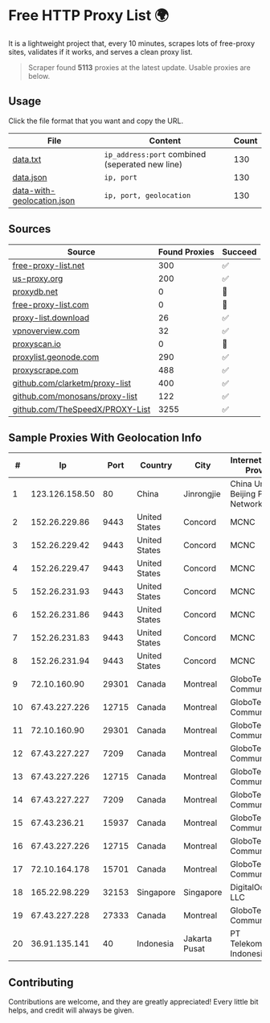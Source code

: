 
# Free HTTP Proxy List 🌍

It is a lightweight project that, every 10 minutes, scrapes lots of free-proxy sites, validates if it works, and serves a clean proxy list.


> Scraper found **5113** proxies at the latest update. Usable proxies are below.

## Usage

Click the file format that you want and copy the URL.


|File|Content|Count|
|----|-------|-----|
|[data.txt](https://raw.githubusercontent.com/themiralay/Proxy-List-World/master/data.txt)|`ip_address:port` combined (seperated new line)|130|
|[data.json](https://raw.githubusercontent.com/themiralay/Proxy-List-World/master/data.json)|`ip, port`|130|
|[data-with-geolocation.json](https://raw.githubusercontent.com/themiralay/Proxy-List-World/master/data-with-geolocation.json)|`ip, port, geolocation`|130|

## Sources

|Source|Found Proxies|Succeed|
|------|-------------|-------|
|[free-proxy-list.net](https://free-proxy-list.net)|300|✅|
|[us-proxy.org](https://www.us-proxy.org)|200|✅|
|[proxydb.net](http://proxydb.net)|0|🚫|
|[free-proxy-list.com](https://free-proxy-list.com/?page=&port=&type%5B%5D=http&type%5B%5D=https&up_time=0&search=Search)|0|🚫|
|[proxy-list.download](https://www.proxy-list.download/HTTP)|26|✅|
|[vpnoverview.com](https://vpnoverview.com/privacy/anonymous-browsing/free-proxy-servers)|32|✅|
|[proxyscan.io](https://www.proxyscan.io)|0|🚫|
|[proxylist.geonode.com](https://proxylist.geonode.com/api/proxy-list?limit=300&page=1&sort_by=lastChecked&sort_type=desc&protocols=http,https)|290|✅|
|[proxyscrape.com](https://api.proxyscrape.com/v2/?request=displayproxies&protocol=http&timeout=10000&country=all&ssl=all&anonymity=all)|488|✅|
|[github.com/clarketm/proxy-list](https://raw.githubusercontent.com/clarketm/proxy-list/master/proxy-list-raw.txt)|400|✅|
|[github.com/monosans/proxy-list](https://raw.githubusercontent.com/monosans/proxy-list/main/proxies/http.txt)|122|✅|
|[github.com/TheSpeedX/PROXY-List](https://raw.githubusercontent.com/TheSpeedX/PROXY-List/master/http.txt)|3255|✅|


## Sample Proxies With Geolocation Info

|#|Ip|Port|Country|City|Internet Service Provider|
|-|--|----|-------|----|-------------------------|
|1|123.126.158.50|80|China|Jinrongjie|China Unicom Beijing Province Network|
|2|152.26.229.86|9443|United States|Concord|MCNC|
|3|152.26.229.42|9443|United States|Concord|MCNC|
|4|152.26.229.47|9443|United States|Concord|MCNC|
|5|152.26.231.93|9443|United States|Concord|MCNC|
|6|152.26.231.86|9443|United States|Concord|MCNC|
|7|152.26.231.83|9443|United States|Concord|MCNC|
|8|152.26.231.94|9443|United States|Concord|MCNC|
|9|72.10.160.90|29301|Canada|Montreal|GloboTech Communications|
|10|67.43.227.226|12715|Canada|Montreal|GloboTech Communications|
|11|72.10.160.90|29301|Canada|Montreal|GloboTech Communications|
|12|67.43.227.227|7209|Canada|Montreal|GloboTech Communications|
|13|67.43.227.226|12715|Canada|Montreal|GloboTech Communications|
|14|67.43.227.227|7209|Canada|Montreal|GloboTech Communications|
|15|67.43.236.21|15937|Canada|Montreal|GloboTech Communications|
|16|67.43.227.226|12715|Canada|Montreal|GloboTech Communications|
|17|72.10.164.178|15701|Canada|Montreal|GloboTech Communications|
|18|165.22.98.229|32153|Singapore|Singapore|DigitalOcean, LLC|
|19|67.43.227.228|27333|Canada|Montreal|GloboTech Communications|
|20|36.91.135.141|40|Indonesia|Jakarta Pusat|PT Telekomunikasi Indonesia|



## Contributing

Contributions are welcome, and they are greatly appreciated! Every
little bit helps, and credit will always be given.

